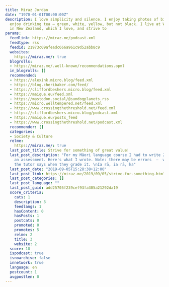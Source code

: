 ```yaml
---
title: Miraz Jordan
date: "1970-01-01T00:00:00Z"
description: I love simplicity and silence. I enjoy taking photos of birds. I also
  enjoy drinking tea — green, white, yellow, but not black. I live at Waikawa Beach
  in New Zealand, which I love, and strive to
params:
  feedlink: https://miraz.me/podcast.xml
  feedtype: rss
  feedid: 21973c09afeadc666a961c9d52abb8c9
  websites:
    https://miraz.me/: true
  blogrolls:
  - https://miraz.me/.well-known/recommendations.opml
  in_blogrolls: []
  recommended:
  - https://alexink.micro.blog/feed.xml
  - https://blog.cheribaker.com/feed/
  - https://cliffordbeshers.micro.blog/feed.xml
  - https://maique.eu/feed.xml
  - https://mastodon.social/@sundogplanets.rss
  - https://micro.welltempered.net/feed.xml
  - https://www.crossingthethreshold.net/feed.xml
  - https://cliffordbeshers.micro.blog/podcast.xml
  - https://maique.eu/posts_feed
  - https://www.crossingthethreshold.net/podcast.xml
  recommender: []
  categories:
  - Society & Culture
  relme:
    https://miraz.me/: true
  last_post_title: Strive for something of great value!
  last_post_description: "For my Māori language course I had to write 200 words for
    an assessment. Here's what I wrote. Note: there may be errors  —  we'll see what
    the tutor says when they grade it. \nIa rā, ia rā, ka"
  last_post_date: "2019-09-05T15:28:38+12:00"
  last_post_link: https://miraz.me/2019/09/05/strive-for-something.html
  last_post_categories: []
  last_post_language: ""
  last_post_guid: add25705f239cef93fa305a21292da19
  score_criteria:
    cats: 1
    description: 3
    feedlangs: 1
    hasContent: 0
    hasPosts: 1
    postcats: 0
    promoted: 0
    promotes: 5
    relme: 2
    title: 3
    website: 2
  score: 18
  ispodcast: true
  isnoarchive: false
  innetwork: true
  language: en
  postcount: 1
  avgpostlen: 0
---
```

